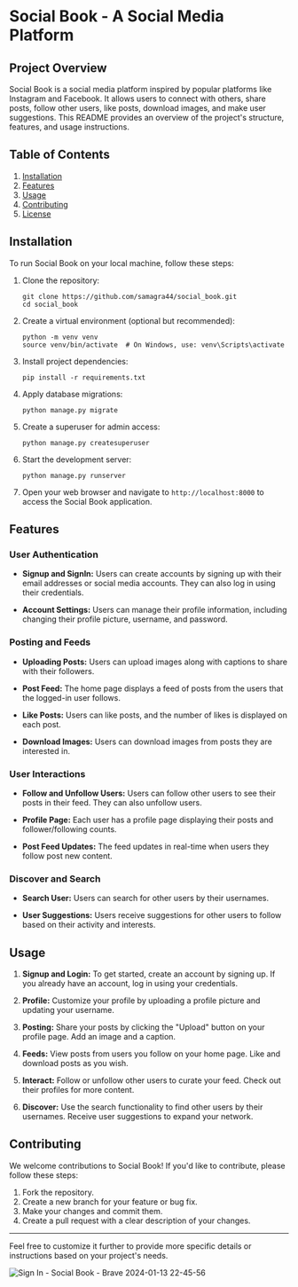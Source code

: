 # Social Book - A Social Media Platform

## Project Overview

Social Book is a social media platform inspired by popular platforms like Instagram and Facebook. It allows users to connect with others, share posts, follow other users, like posts, download images, and make user suggestions. This README provides an overview of the project's structure, features, and usage instructions.

## Table of Contents

1. [Installation](#installation)
2. [Features](#features)
3. [Usage](#usage)
4. [Contributing](#contributing)
5. [License](#license)

## Installation

To run Social Book on your local machine, follow these steps:

1. Clone the repository:
   ```
   git clone https://github.com/samagra44/social_book.git
   cd social_book
   ```

2. Create a virtual environment (optional but recommended):
   ```
   python -m venv venv
   source venv/bin/activate  # On Windows, use: venv\Scripts\activate
   ```

3. Install project dependencies:
   ```
   pip install -r requirements.txt
   ```

4. Apply database migrations:
   ```
   python manage.py migrate
   ```

5. Create a superuser for admin access:
   ```
   python manage.py createsuperuser
   ```

6. Start the development server:
   ```
   python manage.py runserver
   ```

7. Open your web browser and navigate to `http://localhost:8000` to access the Social Book application.

## Features

### User Authentication

- **Signup and SignIn:** Users can create accounts by signing up with their email addresses or social media accounts. They can also log in using their credentials.

- **Account Settings:** Users can manage their profile information, including changing their profile picture, username, and password.

### Posting and Feeds

- **Uploading Posts:** Users can upload images along with captions to share with their followers.

- **Post Feed:** The home page displays a feed of posts from the users that the logged-in user follows.

- **Like Posts:** Users can like posts, and the number of likes is displayed on each post.

- **Download Images:** Users can download images from posts they are interested in.

### User Interactions

- **Follow and Unfollow Users:** Users can follow other users to see their posts in their feed. They can also unfollow users.

- **Profile Page:** Each user has a profile page displaying their posts and follower/following counts.

- **Post Feed Updates:** The feed updates in real-time when users they follow post new content.

### Discover and Search

- **Search User:** Users can search for other users by their usernames.

- **User Suggestions:** Users receive suggestions for other users to follow based on their activity and interests.

## Usage

1. **Signup and Login:** To get started, create an account by signing up. If you already have an account, log in using your credentials.

2. **Profile:** Customize your profile by uploading a profile picture and updating your username.

3. **Posting:** Share your posts by clicking the "Upload" button on your profile page. Add an image and a caption.

4. **Feeds:** View posts from users you follow on your home page. Like and download posts as you wish.

5. **Interact:** Follow or unfollow other users to curate your feed. Check out their profiles for more content.

6. **Discover:** Use the search functionality to find other users by their usernames. Receive user suggestions to expand your network.

## Contributing

We welcome contributions to Social Book! If you'd like to contribute, please follow these steps:

1. Fork the repository.
2. Create a new branch for your feature or bug fix.
3. Make your changes and commit them.
4. Create a pull request with a clear description of your changes.

---
Feel free to customize it further to provide more specific details or instructions based on your project's needs.      

![Sign In - Social Book - Brave 2024-01-13 22-45-56](https://github.com/samagra44/social_book.com/assets/77968722/5554d270-2c6c-4019-958b-3a2beb31ec24)
